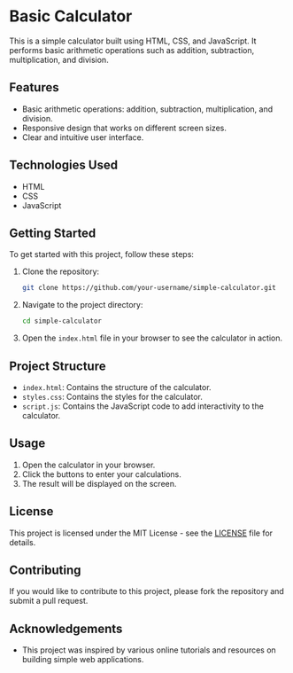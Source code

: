 # Basic Calculator

This is a simple calculator built using HTML, CSS, and JavaScript. It performs basic arithmetic operations such as addition, subtraction, multiplication, and division.

## Features

- Basic arithmetic operations: addition, subtraction, multiplication, and division.
- Responsive design that works on different screen sizes.
- Clear and intuitive user interface.

## Technologies Used

- HTML
- CSS
- JavaScript

## Getting Started

To get started with this project, follow these steps:

1. Clone the repository:
    ```bash
    git clone https://github.com/your-username/simple-calculator.git
    ```

2. Navigate to the project directory:
    ```bash
    cd simple-calculator
    ```

3. Open the `index.html` file in your browser to see the calculator in action.

## Project Structure

- `index.html`: Contains the structure of the calculator.
- `styles.css`: Contains the styles for the calculator.
- `script.js`: Contains the JavaScript code to add interactivity to the calculator.

## Usage

1. Open the calculator in your browser.
2. Click the buttons to enter your calculations.
3. The result will be displayed on the screen.

## License

This project is licensed under the MIT License - see the [LICENSE](LICENSE) file for details.

## Contributing

If you would like to contribute to this project, please fork the repository and submit a pull request.

## Acknowledgements

- This project was inspired by various online tutorials and resources on building simple web applications.
